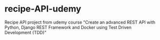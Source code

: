 # recipe-API-udemy
Recipe API project from udemy course "Create an advanced REST API with Python, Django REST Framework and Docker using Test Driven Development (TDD)"
